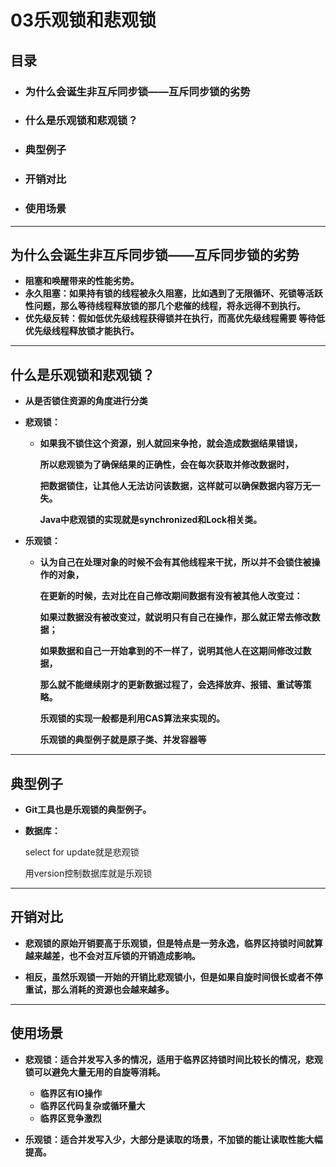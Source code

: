 # 03乐观锁和悲观锁

## 目录

- ### 为什么会诞生非互斥同步锁——互斥同步锁的劣势

- ### 什么是乐观锁和悲观锁？

- ### 典型例子

- ### 开销对比

- ### 使用场景

------

## 为什么会诞生非互斥同步锁——互斥同步锁的劣势

- **阻塞和唤醒带来的性能劣势。**
- **永久阻塞：如果持有锁的线程被永久阻塞，比如遇到了无限循环、死锁等活跃性问题，那么等待线程释放锁的那几个悲催的线程，将永远得不到执行。**
- **优先级反转：假如低优先级线程获得锁并在执行，而高优先级线程需要 等待低优先级线程释放锁才能执行。**

------

## 什么是乐观锁和悲观锁？

- **从是否锁住资源的角度进行分类**

- **悲观锁：**

  - **如果我不锁住这个资源，别人就回来争抢，就会造成数据结果错误，**

    **所以悲观锁为了确保结果的正确性，会在每次获取并修改数据时，**

    **把数据锁住，让其他人无法访问该数据，这样就可以确保数据内容万无一失。**

    **Java中悲观锁的实现就是synchronized和Lock相关类。**

- **乐观锁：**

  - **认为自己在处理对象的时候不会有其他线程来干扰，所以并不会锁住被操作的对象，**

    **在更新的时候，去对比在自己修改期间数据有没有被其他人改变过：**

    **如果过数据没有被改变过，就说明只有自己在操作，那么就正常去修改数据；**

    **如果数据和自己一开始拿到的不一样了，说明其他人在这期间修改过数据，**

    **那么就不能继续刚才的更新数据过程了，会选择放弃、报错、重试等策略。**

    **乐观锁的实现一般都是利用CAS算法来实现的。**

    **乐观锁的典型例子就是原子类、并发容器等**

-------

## 典型例子

- **Git工具也是乐观锁的典型例子。**

- **数据库：**

  select for update就是悲观锁

  用version控制数据库就是乐观锁

------

## 开销对比

- **悲观锁的原始开销要高于乐观锁，但是特点是一劳永逸，临界区持锁时间就算越来越差，也不会对互斥锁的开销造成影响。**

- **相反，虽然乐观锁一开始的开销比悲观锁小，但是如果自旋时间很长或者不停重试，那么消耗的资源也会越来越多。**

------

## 使用场景

- **悲观锁：适合并发写入多的情况，适用于临界区持锁时间比较长的情况，悲观锁可以避免大量无用的自旋等消耗。**

  - **临界区有IO操作**
  - **临界区代码复杂或循环量大**
  - **临界区竞争激烈**

- **乐观锁：适合并发写入少，大部分是读取的场景，不加锁的能让读取性能大幅提高。**

  

